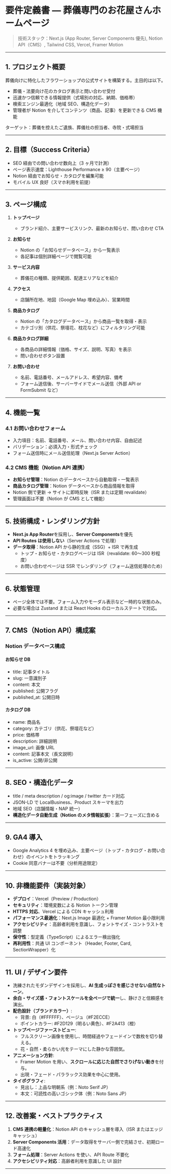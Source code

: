 # 要件定義書 — 葬儀専門のお花屋さんホームページ

> 技術スタック：Next.js (App Router, Server Components 優先), Notion API（CMS）, Tailwind CSS, Vercel, Framer Motion

---

## 1. プロジェクト概要

葬儀向けに特化したフラワーショップの公式サイトを構築する。主目的は以下。

- 葬儀・法要向け花のカタログ表示と問い合わせ受付
- 迅速かつ信頼できる情報提供（式場別の対応、納期、価格帯）
- 検索エンジン最適化（地域 SEO、構造化データ）
- 管理者が Notion を介してコンテンツ（商品、記事）を更新できる CMS 機能

ターゲット：葬儀を控えたご遺族、葬儀社の担当者、寺院・式場担当

---

## 2. 目標（Success Criteria）

- SEO 経由での問い合わせ数向上（3 ヶ月で計測）
- ページ表示速度：Lighthouse Performance ≥ 90（主要ページ）
- Notion 経由でお知らせ・カタログを編集可能
- モバイル UX 良好（スマホ利用を前提）

---

## 3. ページ構成

1. **トップページ**

   - ブランド紹介、主要サービスリンク、最新のお知らせ、問い合わせ CTA

2. **お知らせ**

   - Notion の「お知らせデータベース」から一覧表示
   - 各記事は個別詳細ページで閲覧可能

3. **サービス内容**

   - 葬儀花の種類、提供範囲、配達エリアなどを紹介

4. **アクセス**

   - 店舗所在地、地図（Google Map 埋め込み）、営業時間

5. **商品カタログ**

   - Notion の「カタログデータベース」から商品一覧を取得・表示
   - カテゴリ別（供花、祭壇花、枕花など）にフィルタリング可能

6. **商品カタログ詳細**

   - 各商品の詳細情報（価格、サイズ、説明、写真）を表示
   - 問い合わせボタン設置

7. **お問い合わせ**
   - 名前、電話番号、メールアドレス、希望内容、備考
   - フォーム送信後、サーバーサイドでメール送信（外部 API or FormSubmit など）

---

## 4. 機能一覧

### 4.1 お問い合わせフォーム

- 入力項目：名前、電話番号、メール、問い合わせ内容、自由記述
- バリデーション：必須入力・形式チェック
- フォーム送信時にメール送信処理（Next.js Server Action）

### 4.2 CMS 機能（Notion API 連携）

- **お知らせ管理**：Notion のデータベースから自動取得・一覧表示
- **商品カタログ管理**：Notion データベースから商品情報を取得
- Notion 側で更新 → サイトに即時反映（ISR または定期 revalidate）
- 管理画面は不要（Notion が CMS として機能）

---

## 5. 技術構成・レンダリング方針

- **Next.js App Router**を採用し、**Server Components**を優先
- **API Routes は使用しない**（Server Actions で処理）
- **データ取得**：Notion API から静的生成（SSG）+ ISR で再生成
  - トップ・お知らせ・カタログページは ISR（revalidate: 60〜300 秒程度）
  - お問い合わせページは SSR でレンダリング（フォーム送信処理のため）

---

## 6. 状態管理

- ページ全体では不要。フォーム入力やモーダル表示など一時的な状態のみ。
- 必要な場合は Zustand または React Hooks のローカルステートで対応。

---

## 7. CMS（Notion API）構成案

### Notion データベース構成

#### お知らせ DB

- title: 記事タイトル
- slug: 一意識別子
- content: 本文
- published: 公開フラグ
- published_at: 公開日時

#### カタログ DB

- name: 商品名
- category: カテゴリ（供花、祭壇花など）
- price: 価格帯
- description: 詳細説明
- image_url: 画像 URL
- content: 記事本文（長文説明）
- is_active: 公開/非公開

---

## 8. SEO・構造化データ

- title / meta description / og:image / twitter カード対応
- JSON-LD で LocalBusiness、Product スキーマを出力
- 地域 SEO（店舗情報・NAP 統一）
- **構造化データ自動生成（Notion のメタ情報拡張）**：第一フェーズに含める

---

## 9. GA4 導入

- Google Analytics 4 を埋め込み、主要ページ（トップ・カタログ・お問い合わせ）のイベントをトラッキング
- Cookie 同意バナーは不要（分析用途限定）

---

## 10. 非機能要件（実装対象）

- **デプロイ**：Vercel（Preview / Production）
- **セキュリティ**：環境変数による Notion トークン管理
- **HTTPS 対応**、Vercel による CDN キャッシュ利用
- **パフォーマンス最適化**：Next.js Image 最適化 + Framer Motion 最小限利用
- **アクセシビリティ**：高齢者利用を意識し、フォントサイズ・コントラストを調整
- **保守性**：型定義（TypeScript）によるエラー検出強化
- **再利用性**：共通 UI コンポーネント（Header, Footer, Card, SectionWrapper）化

---

## 11. UI / デザイン要件

- 洗練されたモダンデザインを採用し、**AI 生成っぽさを感じさせない自然なトーン**。
- **余白・サイズ感・フォントスケールを全ページで統一**し、静けさと信頼感を演出。
- **配色設計（ブランドカラー）**:
  - 背景: 白（#FFFFFF）、ベージュ（#F2ECCE）
  - ポイントカラー: #F2D129（明るい黄色）、#F2A413（橙）
- **トップページファーストビュー**:
  - フルスクリーン画像を使用し、時間経過やフェードインで数枚を切り替える。
  - 花・自然・柔らかい光をテーマにした静かな雰囲気。
- **アニメーション方針**:
  - Framer Motion を用い、**スクロールに応じた自然でさりげない動き**を付与。
  - 出現・フェード・パララックス効果を中心に使用。
- **タイポグラフィ**:
  - 見出し：上品な明朝系（例：Noto Serif JP）
  - 本文：可読性の高いゴシック体（例：Noto Sans JP）

---

## 12. 改善案・ベストプラクティス

1. **CMS 連携の軽量化**：Notion API のキャッシュ層を導入（ISR またはエッジキャッシュ）
2. **Server Components 活用**：データ取得をサーバー側で完結させ、初期ロード高速化
3. **フォーム処理**：Server Actions を使い、API Route 不要化
4. **アクセシビリティ対応**：高齢者利用を意識した UI 設計

---
